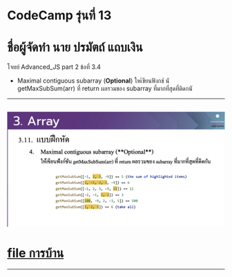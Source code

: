 # CodeCamp รุ่นที่ 13

# **ชื่อผู้จัดทำ นาย ปรมัตถ์ แถบเงิน**

โจทย์ Advanced_JS part 2 ข้อที่ 3.4
- Maximal contiguous subarray (**Optional**)
ใหเ้ขียนฟังกช์ นั getMaxSubSum(arr) ที่ return ผลรวมของ subarray ที่มากที่สุดที่ติดกนั
---
![picpra gob](pic3.4.png)
---
# [file การบ้าน](advancedJS34.js)
---